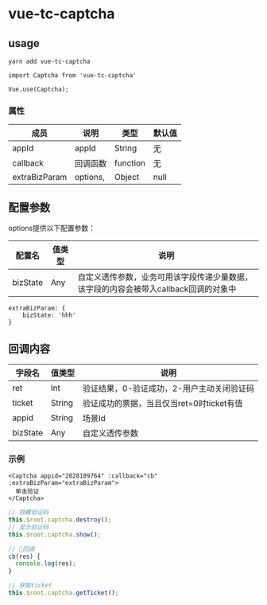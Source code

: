 # vue-tc-captcha


## usage
 
 ```shell
yarn add vue-tc-captcha
```

```vue 
import Captcha from 'vue-tc-captcha'

Vue.use(Captcha);
```

### 属性
| 成员        | 说明            | 类型                | 默认值        |
|------------|-----------------|--------------------|--------------|
| appId      | appId           | String             | 无           |
| callback   | 回调函数 | function           | 无           |
| extraBizParam   | options,  | Object           | null           |

## 配置参数
options提供以下配置参数：

| 配置名        | 值类型           | 说明      | 
|------------|-----------------|--------------------|
| bizState      | Any           | 自定义透传参数，业务可用该字段传递少量数据，该字段的内容会被带入callback回调的对象中 |

```
extraBizParam: {
    bizState: 'hhh'
}
```
## 回调内容
|字段名	|值类型	|说明|
|-----|----|----|
|ret	|Int	|验证结果，0-验证成功，2-用户主动关闭验证码|
|ticket	|String	|验证成功的票据，当且仅当ret=0时ticket有值|
|appid	|String	|场景Id|
|bizState	|Any	|自定义透传参数|


### 示例
```haml
<Captcha appid="2028109764" :callback="cb" :extraBizParam="extraBizParam">
  单击验证
</Captcha>
```

```javascript 1.6
// 隐藏验证码
this.$root.captcha.destroy(); 
// 显示验证码
this.$root.captcha.show();

// 回调
cb(res) {
  console.log(res);
}
```

```javascript 1.6
// 获取ticket
this.$root.captcha.getTicket();
```
